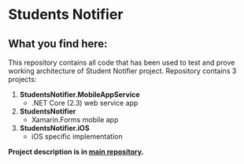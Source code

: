 # Students Notifier

## What you find here:
This repository contains all code that has been used to test and prove working architecture of Student Notifier project.
Repository contains 3 projects:
1. **StudentsNotifier.MobileAppService**
    - .NET Core (2.3) web service app
2. **StudentsNotifier**
    - Xamarin.Forms mobile app
3. **StudentsNotifier.iOS**
    - iOS specific implementation



**Project description is in [main repository](https://github.com/martingabriel/bachelor_thesis).**

